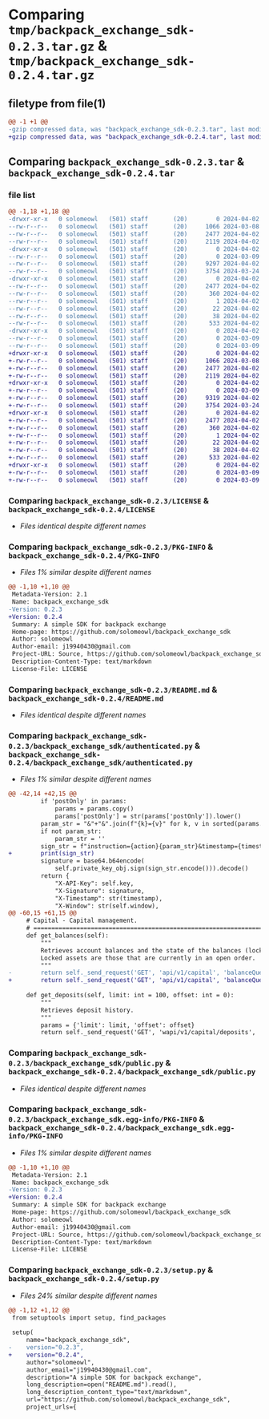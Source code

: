 # Comparing `tmp/backpack_exchange_sdk-0.2.3.tar.gz` & `tmp/backpack_exchange_sdk-0.2.4.tar.gz`

## filetype from file(1)

```diff
@@ -1 +1 @@
-gzip compressed data, was "backpack_exchange_sdk-0.2.3.tar", last modified: Tue Apr  2 15:54:41 2024, max compression
+gzip compressed data, was "backpack_exchange_sdk-0.2.4.tar", last modified: Tue Apr  2 15:58:50 2024, max compression
```

## Comparing `backpack_exchange_sdk-0.2.3.tar` & `backpack_exchange_sdk-0.2.4.tar`

### file list

```diff
@@ -1,18 +1,18 @@
-drwxr-xr-x   0 solomeowl   (501) staff       (20)        0 2024-04-02 15:54:41.218866 backpack_exchange_sdk-0.2.3/
--rw-r--r--   0 solomeowl   (501) staff       (20)     1066 2024-03-08 15:43:17.000000 backpack_exchange_sdk-0.2.3/LICENSE
--rw-r--r--   0 solomeowl   (501) staff       (20)     2477 2024-04-02 15:54:41.218608 backpack_exchange_sdk-0.2.3/PKG-INFO
--rw-r--r--   0 solomeowl   (501) staff       (20)     2119 2024-04-02 15:44:43.000000 backpack_exchange_sdk-0.2.3/README.md
-drwxr-xr-x   0 solomeowl   (501) staff       (20)        0 2024-04-02 15:54:41.216731 backpack_exchange_sdk-0.2.3/backpack_exchange_sdk/
--rw-r--r--   0 solomeowl   (501) staff       (20)        0 2024-03-09 08:21:03.000000 backpack_exchange_sdk-0.2.3/backpack_exchange_sdk/__init__.py
--rw-r--r--   0 solomeowl   (501) staff       (20)     9297 2024-04-02 15:54:09.000000 backpack_exchange_sdk-0.2.3/backpack_exchange_sdk/authenticated.py
--rw-r--r--   0 solomeowl   (501) staff       (20)     3754 2024-03-24 15:57:21.000000 backpack_exchange_sdk-0.2.3/backpack_exchange_sdk/public.py
-drwxr-xr-x   0 solomeowl   (501) staff       (20)        0 2024-04-02 15:54:41.218317 backpack_exchange_sdk-0.2.3/backpack_exchange_sdk.egg-info/
--rw-r--r--   0 solomeowl   (501) staff       (20)     2477 2024-04-02 15:54:41.000000 backpack_exchange_sdk-0.2.3/backpack_exchange_sdk.egg-info/PKG-INFO
--rw-r--r--   0 solomeowl   (501) staff       (20)      360 2024-04-02 15:54:41.000000 backpack_exchange_sdk-0.2.3/backpack_exchange_sdk.egg-info/SOURCES.txt
--rw-r--r--   0 solomeowl   (501) staff       (20)        1 2024-04-02 15:54:41.000000 backpack_exchange_sdk-0.2.3/backpack_exchange_sdk.egg-info/dependency_links.txt
--rw-r--r--   0 solomeowl   (501) staff       (20)       22 2024-04-02 15:54:41.000000 backpack_exchange_sdk-0.2.3/backpack_exchange_sdk.egg-info/top_level.txt
--rw-r--r--   0 solomeowl   (501) staff       (20)       38 2024-04-02 15:54:41.218934 backpack_exchange_sdk-0.2.3/setup.cfg
--rw-r--r--   0 solomeowl   (501) staff       (20)      533 2024-04-02 15:54:36.000000 backpack_exchange_sdk-0.2.3/setup.py
-drwxr-xr-x   0 solomeowl   (501) staff       (20)        0 2024-04-02 15:54:41.218106 backpack_exchange_sdk-0.2.3/tests/
--rw-r--r--   0 solomeowl   (501) staff       (20)        0 2024-03-09 08:00:27.000000 backpack_exchange_sdk-0.2.3/tests/test_authenticated.py
--rw-r--r--   0 solomeowl   (501) staff       (20)        0 2024-03-09 08:00:27.000000 backpack_exchange_sdk-0.2.3/tests/test_public.py
+drwxr-xr-x   0 solomeowl   (501) staff       (20)        0 2024-04-02 15:58:50.434359 backpack_exchange_sdk-0.2.4/
+-rw-r--r--   0 solomeowl   (501) staff       (20)     1066 2024-03-08 15:43:17.000000 backpack_exchange_sdk-0.2.4/LICENSE
+-rw-r--r--   0 solomeowl   (501) staff       (20)     2477 2024-04-02 15:58:50.434124 backpack_exchange_sdk-0.2.4/PKG-INFO
+-rw-r--r--   0 solomeowl   (501) staff       (20)     2119 2024-04-02 15:44:43.000000 backpack_exchange_sdk-0.2.4/README.md
+drwxr-xr-x   0 solomeowl   (501) staff       (20)        0 2024-04-02 15:58:50.432650 backpack_exchange_sdk-0.2.4/backpack_exchange_sdk/
+-rw-r--r--   0 solomeowl   (501) staff       (20)        0 2024-03-09 08:21:03.000000 backpack_exchange_sdk-0.2.4/backpack_exchange_sdk/__init__.py
+-rw-r--r--   0 solomeowl   (501) staff       (20)     9319 2024-04-02 15:58:34.000000 backpack_exchange_sdk-0.2.4/backpack_exchange_sdk/authenticated.py
+-rw-r--r--   0 solomeowl   (501) staff       (20)     3754 2024-03-24 15:57:21.000000 backpack_exchange_sdk-0.2.4/backpack_exchange_sdk/public.py
+drwxr-xr-x   0 solomeowl   (501) staff       (20)        0 2024-04-02 15:58:50.433884 backpack_exchange_sdk-0.2.4/backpack_exchange_sdk.egg-info/
+-rw-r--r--   0 solomeowl   (501) staff       (20)     2477 2024-04-02 15:58:50.000000 backpack_exchange_sdk-0.2.4/backpack_exchange_sdk.egg-info/PKG-INFO
+-rw-r--r--   0 solomeowl   (501) staff       (20)      360 2024-04-02 15:58:50.000000 backpack_exchange_sdk-0.2.4/backpack_exchange_sdk.egg-info/SOURCES.txt
+-rw-r--r--   0 solomeowl   (501) staff       (20)        1 2024-04-02 15:58:50.000000 backpack_exchange_sdk-0.2.4/backpack_exchange_sdk.egg-info/dependency_links.txt
+-rw-r--r--   0 solomeowl   (501) staff       (20)       22 2024-04-02 15:58:50.000000 backpack_exchange_sdk-0.2.4/backpack_exchange_sdk.egg-info/top_level.txt
+-rw-r--r--   0 solomeowl   (501) staff       (20)       38 2024-04-02 15:58:50.434417 backpack_exchange_sdk-0.2.4/setup.cfg
+-rw-r--r--   0 solomeowl   (501) staff       (20)      533 2024-04-02 15:58:40.000000 backpack_exchange_sdk-0.2.4/setup.py
+drwxr-xr-x   0 solomeowl   (501) staff       (20)        0 2024-04-02 15:58:50.433694 backpack_exchange_sdk-0.2.4/tests/
+-rw-r--r--   0 solomeowl   (501) staff       (20)        0 2024-03-09 08:00:27.000000 backpack_exchange_sdk-0.2.4/tests/test_authenticated.py
+-rw-r--r--   0 solomeowl   (501) staff       (20)        0 2024-03-09 08:00:27.000000 backpack_exchange_sdk-0.2.4/tests/test_public.py
```

### Comparing `backpack_exchange_sdk-0.2.3/LICENSE` & `backpack_exchange_sdk-0.2.4/LICENSE`

 * *Files identical despite different names*

### Comparing `backpack_exchange_sdk-0.2.3/PKG-INFO` & `backpack_exchange_sdk-0.2.4/PKG-INFO`

 * *Files 1% similar despite different names*

```diff
@@ -1,10 +1,10 @@
 Metadata-Version: 2.1
 Name: backpack_exchange_sdk
-Version: 0.2.3
+Version: 0.2.4
 Summary: A simple SDK for backpack exchange
 Home-page: https://github.com/solomeowl/backpack_exchange_sdk
 Author: solomeowl
 Author-email: j19940430@gmail.com
 Project-URL: Source, https://github.com/solomeowl/backpack_exchange_sdk
 Description-Content-Type: text/markdown
 License-File: LICENSE
```

### Comparing `backpack_exchange_sdk-0.2.3/README.md` & `backpack_exchange_sdk-0.2.4/README.md`

 * *Files identical despite different names*

### Comparing `backpack_exchange_sdk-0.2.3/backpack_exchange_sdk/authenticated.py` & `backpack_exchange_sdk-0.2.4/backpack_exchange_sdk/authenticated.py`

 * *Files 1% similar despite different names*

```diff
@@ -42,14 +42,15 @@
         if 'postOnly' in params:
             params = params.copy()
             params['postOnly'] = str(params['postOnly']).lower()
         param_str = "&"+"&".join(f"{k}={v}" for k, v in sorted(params.items()))
         if not param_str:
             param_str = ''
         sign_str = f"instruction={action}{param_str}&timestamp={timestamp}&window={self.window}"
+        print(sign_str)
         signature = base64.b64encode(
             self.private_key_obj.sign(sign_str.encode())).decode()
         return {
             "X-API-Key": self.key,
             "X-Signature": signature,
             "X-Timestamp": str(timestamp),
             "X-Window": str(self.window),
@@ -60,15 +61,15 @@
     # Capital - Capital management.
     # ================================================================
     def get_balances(self):
         """
         Retrieves account balances and the state of the balances (locked or available).
         Locked assets are those that are currently in an open order.
         """
-        return self._send_request('GET', 'api/v1/capital', 'balanceQuery', None)
+        return self._send_request('GET', 'api/v1/capital', 'balanceQuery', {})
 
     def get_deposits(self, limit: int = 100, offset: int = 0):
         """
         Retrieves deposit history.
         """
         params = {'limit': limit, 'offset': offset}
         return self._send_request('GET', 'wapi/v1/capital/deposits', 'depositQueryAll', params)
```

### Comparing `backpack_exchange_sdk-0.2.3/backpack_exchange_sdk/public.py` & `backpack_exchange_sdk-0.2.4/backpack_exchange_sdk/public.py`

 * *Files identical despite different names*

### Comparing `backpack_exchange_sdk-0.2.3/backpack_exchange_sdk.egg-info/PKG-INFO` & `backpack_exchange_sdk-0.2.4/backpack_exchange_sdk.egg-info/PKG-INFO`

 * *Files 1% similar despite different names*

```diff
@@ -1,10 +1,10 @@
 Metadata-Version: 2.1
 Name: backpack_exchange_sdk
-Version: 0.2.3
+Version: 0.2.4
 Summary: A simple SDK for backpack exchange
 Home-page: https://github.com/solomeowl/backpack_exchange_sdk
 Author: solomeowl
 Author-email: j19940430@gmail.com
 Project-URL: Source, https://github.com/solomeowl/backpack_exchange_sdk
 Description-Content-Type: text/markdown
 License-File: LICENSE
```

### Comparing `backpack_exchange_sdk-0.2.3/setup.py` & `backpack_exchange_sdk-0.2.4/setup.py`

 * *Files 24% similar despite different names*

```diff
@@ -1,12 +1,12 @@
 from setuptools import setup, find_packages
 
 setup(
     name="backpack_exchange_sdk",
-    version="0.2.3",
+    version="0.2.4",
     author="solomeowl",
     author_email="j19940430@gmail.com",
     description="A simple SDK for backpack exchange",
     long_description=open("README.md").read(),
     long_description_content_type="text/markdown",
     url="https://github.com/solomeowl/backpack_exchange_sdk",
     project_urls={
```

